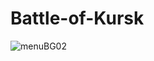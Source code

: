 # Battle-of-Kursk 


![menuBG02](https://user-images.githubusercontent.com/30365260/150069308-ea30a6ae-8718-4620-a502-3959e2c8fefc.png)
